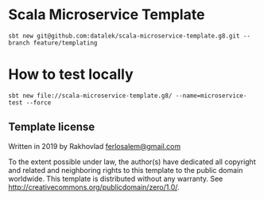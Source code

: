 # Scala Microservice Template

```
sbt new git@github.com:datalek/scala-microservice-template.g8.git --branch feature/templating
```

# How to test locally

```
sbt new file://scala-microservice-template.g8/ --name=microservice-test --force
```

Template license
----------------
Written in 2019 by Rakhovlad ferlosalem@gmail.com

To the extent possible under law, the author(s) have dedicated all copyright and related
and neighboring rights to this template to the public domain worldwide.
This template is distributed without any warranty. See <http://creativecommons.org/publicdomain/zero/1.0/>.

[g8]: http://www.foundweekends.org/giter8/
